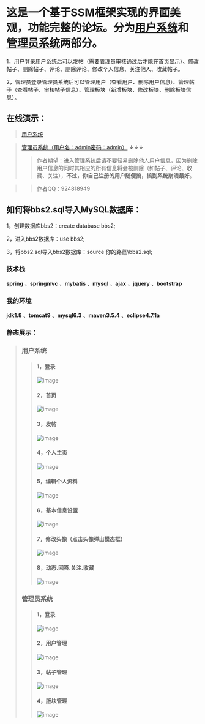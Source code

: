 # 这是一个基于SSM框架实现的界面美观，功能完整的论坛。分为[用户系统](http://182.61.136.218:8080/BBS_SSM)和[管理员系统](http://182.61.136.218:8080/BBS_SSM/admin)两部分。
1，用户登录用户系统后可以发帖（需要管理员审核通过后才能在首页显示）、修改帖子、删除帖子、评论、删除评论、修改个人信息、关注他人、收藏帖子。

2，管理员登录管理员系统后可以管理用户（查看用户、删除用户信息）、管理帖子（查看帖子、审核帖子信息）、管理板块（新增板块、修改板块、删除板块信息）。
## 在线演示：
>[用户系统](http://182.61.136.218:8080/BBS_SSM)

>[管理员系统（用户名：admin密码：admin）](http://182.61.136.218:8080/BBS_SSM/admin) **↓↓↓**
>>作者期望：进入管理系统后请不要轻易删除他人用户信息，因为删除用户信息的同时其相应的所有信息将会被删除（如帖子、评论、收藏、关注），**不过，你自己注册的用户随便搞，搞到系统崩溃最好**。

>>作者QQ：924818949
## 如何将bbs2.sql导入MySQL数据库：
1，创建数据库bbs2：create database bbs2;

2，进入bbs2数据库：use bbs2;

3，将bbs2.sql导入bbs2数据库：source 你的路径\bbs2.sql;
### 技术栈
**spring** 、**springmvc** 、**mybatis** 、**mysql** 、**ajax** 、**jquery** 、**bootstrap**
### 我的环境
**jdk1.8** 、**tomcat9** 、**mysql6.3** 、**maven3.5.4** 、**eclipse4.7.1a**
### 静态展示：
>### 用户系统
>>#### 1，登录
>>![image](https://github.com/maliangnansheng/BBS_SSM/blob/master/picture/%E7%94%A8%E6%88%B7-%E7%99%BB%E5%BD%95.png)
>>#### 2，首页
>>![image](https://github.com/maliangnansheng/BBS_SSM/blob/master/picture/%E7%94%A8%E6%88%B7-%E9%A6%96%E9%A1%B5.png)
>>#### 3，发帖
>>![image](https://github.com/maliangnansheng/BBS_SSM/blob/master/picture/%E7%94%A8%E6%88%B7-%E5%8F%91%E5%B8%96.png)
>>#### 4，个人主页
>>![image](https://github.com/maliangnansheng/BBS_SSM/blob/master/picture/%E7%94%A8%E6%88%B7-%E4%B8%AA%E4%BA%BA%E4%B8%BB%E9%A1%B5.png)
>>#### 5，编辑个人资料
>>![image](https://github.com/maliangnansheng/BBS_SSM/blob/master/picture/%E7%94%A8%E6%88%B7-%E7%BC%96%E8%BE%91%E4%B8%AA%E4%BA%BA%E8%B5%84%E6%96%99.png)
>>#### 6，基本信息设置
>>![image](https://github.com/maliangnansheng/BBS_SSM/blob/master/picture/%E7%94%A8%E6%88%B7-%E5%9F%BA%E6%9C%AC%E4%BF%A1%E6%81%AF%E8%AE%BE%E7%BD%AE.png)
>>#### 7，修改头像（点击头像弹出模态框）
>>![image](https://github.com/maliangnansheng/BBS_SSM/blob/master/picture/%E7%94%A8%E6%88%B7-%E4%B8%8A%E4%BC%A0%E5%A4%B4%E5%83%8F.png)
>>#### 8，动态.回答.关注.收藏
>>![image](https://github.com/maliangnansheng/BBS_SSM/blob/master/picture/%E7%94%A8%E6%88%B7-%E5%8A%A8%E6%80%81.%E5%9B%9E%E7%AD%94.%E5%85%B3%E6%B3%A8.%E6%94%B6%E8%97%8F.png)
>### 管理员系统
>>#### 1，登录
>>![image](https://github.com/maliangnansheng/BBS_SSM/blob/master/picture/%E7%AE%A1%E7%90%86%E5%91%98-%E7%99%BB%E5%BD%95.png)
>>#### 2，用户管理
>>![image](https://github.com/maliangnansheng/BBS_SSM/blob/master/picture/%E7%AE%A1%E7%90%86%E5%91%98-%E7%94%A8%E6%88%B7%E7%AE%A1%E7%90%86.png)
>>#### 3，帖子管理
>>![image](https://github.com/maliangnansheng/BBS_SSM/blob/master/picture/%E7%AE%A1%E7%90%86%E5%91%98-%E5%B8%96%E5%AD%90%E7%AE%A1%E7%90%86.png)
>>#### 4，版块管理
>>![image](https://github.com/maliangnansheng/BBS_SSM/blob/master/picture/%E7%AE%A1%E7%90%86%E5%91%98-%E7%89%88%E5%9D%97%E7%AE%A1%E7%90%86.png)

